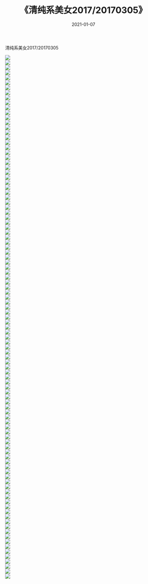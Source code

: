 ﻿---
layout: post
title:  《清纯系美女2017/20170305》
date:   2021-01-07
img: http://img.660000.xyz/Sharelink/清纯系美女/2017/20170305/000.jpg
categories: [美女, 清纯, 唯美]
---

清纯系美女2017/20170305

 ![](http://img.660000.xyz/Sharelink/清纯系美女/2017/20170305/001.png) <br>![](http://img.660000.xyz/Sharelink/清纯系美女/2017/20170305/002.png) <br>![](http://img.660000.xyz/Sharelink/清纯系美女/2017/20170305/003.png) <br>![](http://img.660000.xyz/Sharelink/清纯系美女/2017/20170305/004.png) <br>![](http://img.660000.xyz/Sharelink/清纯系美女/2017/20170305/005.png) <br>![](http://img.660000.xyz/Sharelink/清纯系美女/2017/20170305/006.png) <br>![](http://img.660000.xyz/Sharelink/清纯系美女/2017/20170305/007.png) <br>![](http://img.660000.xyz/Sharelink/清纯系美女/2017/20170305/008.png) <br>![](http://img.660000.xyz/Sharelink/清纯系美女/2017/20170305/009.png) <br>![](http://img.660000.xyz/Sharelink/清纯系美女/2017/20170305/010.png) <br>![](http://img.660000.xyz/Sharelink/清纯系美女/2017/20170305/011.png) <br>![](http://img.660000.xyz/Sharelink/清纯系美女/2017/20170305/012.png) <br>![](http://img.660000.xyz/Sharelink/清纯系美女/2017/20170305/013.png) <br>![](http://img.660000.xyz/Sharelink/清纯系美女/2017/20170305/014.png) <br>![](http://img.660000.xyz/Sharelink/清纯系美女/2017/20170305/015.png) <br>![](http://img.660000.xyz/Sharelink/清纯系美女/2017/20170305/016.png) <br>![](http://img.660000.xyz/Sharelink/清纯系美女/2017/20170305/017.png) <br>![](http://img.660000.xyz/Sharelink/清纯系美女/2017/20170305/018.png) <br>![](http://img.660000.xyz/Sharelink/清纯系美女/2017/20170305/019.png) <br>![](http://img.660000.xyz/Sharelink/清纯系美女/2017/20170305/020.png) <br>![](http://img.660000.xyz/Sharelink/清纯系美女/2017/20170305/021.png) <br>![](http://img.660000.xyz/Sharelink/清纯系美女/2017/20170305/022.png) <br>![](http://img.660000.xyz/Sharelink/清纯系美女/2017/20170305/023.png) <br>![](http://img.660000.xyz/Sharelink/清纯系美女/2017/20170305/024.png) <br>![](http://img.660000.xyz/Sharelink/清纯系美女/2017/20170305/025.png) <br>![](http://img.660000.xyz/Sharelink/清纯系美女/2017/20170305/026.png) <br>![](http://img.660000.xyz/Sharelink/清纯系美女/2017/20170305/027.png) <br>![](http://img.660000.xyz/Sharelink/清纯系美女/2017/20170305/028.png) <br>![](http://img.660000.xyz/Sharelink/清纯系美女/2017/20170305/029.png) <br>![](http://img.660000.xyz/Sharelink/清纯系美女/2017/20170305/030.png) <br>![](http://img.660000.xyz/Sharelink/清纯系美女/2017/20170305/031.png) <br>![](http://img.660000.xyz/Sharelink/清纯系美女/2017/20170305/032.png) <br>![](http://img.660000.xyz/Sharelink/清纯系美女/2017/20170305/033.png) <br>![](http://img.660000.xyz/Sharelink/清纯系美女/2017/20170305/034.png) <br>![](http://img.660000.xyz/Sharelink/清纯系美女/2017/20170305/035.png) <br>![](http://img.660000.xyz/Sharelink/清纯系美女/2017/20170305/036.png) <br>![](http://img.660000.xyz/Sharelink/清纯系美女/2017/20170305/037.png) <br>![](http://img.660000.xyz/Sharelink/清纯系美女/2017/20170305/038.png) <br>![](http://img.660000.xyz/Sharelink/清纯系美女/2017/20170305/039.png) <br>![](http://img.660000.xyz/Sharelink/清纯系美女/2017/20170305/040.png) <br>![](http://img.660000.xyz/Sharelink/清纯系美女/2017/20170305/041.png) <br>![](http://img.660000.xyz/Sharelink/清纯系美女/2017/20170305/042.png) <br>![](http://img.660000.xyz/Sharelink/清纯系美女/2017/20170305/043.png) <br>![](http://img.660000.xyz/Sharelink/清纯系美女/2017/20170305/044.png) <br>![](http://img.660000.xyz/Sharelink/清纯系美女/2017/20170305/045.png) <br>![](http://img.660000.xyz/Sharelink/清纯系美女/2017/20170305/046.png) <br>![](http://img.660000.xyz/Sharelink/清纯系美女/2017/20170305/047.png) <br>![](http://img.660000.xyz/Sharelink/清纯系美女/2017/20170305/048.png) <br>![](http://img.660000.xyz/Sharelink/清纯系美女/2017/20170305/049.png) <br>![](http://img.660000.xyz/Sharelink/清纯系美女/2017/20170305/050.png) <br>![](http://img.660000.xyz/Sharelink/清纯系美女/2017/20170305/051.png) <br>![](http://img.660000.xyz/Sharelink/清纯系美女/2017/20170305/052.png) <br>![](http://img.660000.xyz/Sharelink/清纯系美女/2017/20170305/053.png) <br>![](http://img.660000.xyz/Sharelink/清纯系美女/2017/20170305/054.png) <br>![](http://img.660000.xyz/Sharelink/清纯系美女/2017/20170305/055.png) <br>![](http://img.660000.xyz/Sharelink/清纯系美女/2017/20170305/056.png) <br>![](http://img.660000.xyz/Sharelink/清纯系美女/2017/20170305/057.png) <br>![](http://img.660000.xyz/Sharelink/清纯系美女/2017/20170305/058.png) <br>![](http://img.660000.xyz/Sharelink/清纯系美女/2017/20170305/059.png) <br>![](http://img.660000.xyz/Sharelink/清纯系美女/2017/20170305/060.png) <br>![](http://img.660000.xyz/Sharelink/清纯系美女/2017/20170305/061.png) <br>![](http://img.660000.xyz/Sharelink/清纯系美女/2017/20170305/062.png) <br>![](http://img.660000.xyz/Sharelink/清纯系美女/2017/20170305/063.png) <br>![](http://img.660000.xyz/Sharelink/清纯系美女/2017/20170305/064.png) <br>![](http://img.660000.xyz/Sharelink/清纯系美女/2017/20170305/065.png) <br>![](http://img.660000.xyz/Sharelink/清纯系美女/2017/20170305/066.png) <br>![](http://img.660000.xyz/Sharelink/清纯系美女/2017/20170305/067.png) <br>![](http://img.660000.xyz/Sharelink/清纯系美女/2017/20170305/068.png) <br>![](http://img.660000.xyz/Sharelink/清纯系美女/2017/20170305/069.png) <br>![](http://img.660000.xyz/Sharelink/清纯系美女/2017/20170305/070.png) <br>![](http://img.660000.xyz/Sharelink/清纯系美女/2017/20170305/071.png) <br>![](http://img.660000.xyz/Sharelink/清纯系美女/2017/20170305/072.png) <br>![](http://img.660000.xyz/Sharelink/清纯系美女/2017/20170305/073.png) <br>![](http://img.660000.xyz/Sharelink/清纯系美女/2017/20170305/074.png) <br>![](http://img.660000.xyz/Sharelink/清纯系美女/2017/20170305/075.png) <br>![](http://img.660000.xyz/Sharelink/清纯系美女/2017/20170305/076.png) <br>![](http://img.660000.xyz/Sharelink/清纯系美女/2017/20170305/077.png) <br>![](http://img.660000.xyz/Sharelink/清纯系美女/2017/20170305/078.png) <br>![](http://img.660000.xyz/Sharelink/清纯系美女/2017/20170305/079.png) <br>![](http://img.660000.xyz/Sharelink/清纯系美女/2017/20170305/080.png) <br>![](http://img.660000.xyz/Sharelink/清纯系美女/2017/20170305/081.png) <br>![](http://img.660000.xyz/Sharelink/清纯系美女/2017/20170305/082.png) <br>![](http://img.660000.xyz/Sharelink/清纯系美女/2017/20170305/083.png) <br>![](http://img.660000.xyz/Sharelink/清纯系美女/2017/20170305/084.png) <br>![](http://img.660000.xyz/Sharelink/清纯系美女/2017/20170305/085.png) <br>![](http://img.660000.xyz/Sharelink/清纯系美女/2017/20170305/086.png) <br>![](http://img.660000.xyz/Sharelink/清纯系美女/2017/20170305/087.png) <br>![](http://img.660000.xyz/Sharelink/清纯系美女/2017/20170305/088.png) <br>![](http://img.660000.xyz/Sharelink/清纯系美女/2017/20170305/089.png) <br>![](http://img.660000.xyz/Sharelink/清纯系美女/2017/20170305/090.png) <br>![](http://img.660000.xyz/Sharelink/清纯系美女/2017/20170305/091.png) <br>![](http://img.660000.xyz/Sharelink/清纯系美女/2017/20170305/092.png) <br>![](http://img.660000.xyz/Sharelink/清纯系美女/2017/20170305/093.png) <br>![](http://img.660000.xyz/Sharelink/清纯系美女/2017/20170305/094.png) <br>![](http://img.660000.xyz/Sharelink/清纯系美女/2017/20170305/095.png) <br>![](http://img.660000.xyz/Sharelink/清纯系美女/2017/20170305/096.png) <br>![](http://img.660000.xyz/Sharelink/清纯系美女/2017/20170305/097.png) <br>![](http://img.660000.xyz/Sharelink/清纯系美女/2017/20170305/098.png) <br>![](http://img.660000.xyz/Sharelink/清纯系美女/2017/20170305/099.png) <br>![](http://img.660000.xyz/Sharelink/清纯系美女/2017/20170305/100.png) <br>![](http://img.660000.xyz/Sharelink/清纯系美女/2017/20170305/101.png) <br>![](http://img.660000.xyz/Sharelink/清纯系美女/2017/20170305/102.png) <br>![](http://img.660000.xyz/Sharelink/清纯系美女/2017/20170305/103.png) <br>![](http://img.660000.xyz/Sharelink/清纯系美女/2017/20170305/104.png) <br>![](http://img.660000.xyz/Sharelink/清纯系美女/2017/20170305/105.png) <br>